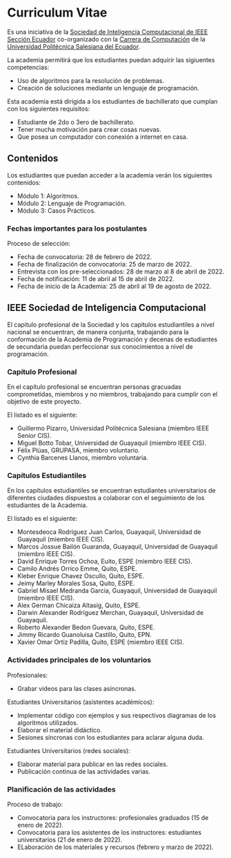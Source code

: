 # Curriculum Vitae

Es una iniciativa de la [Sociedad de Inteligencia Computacional de IEEE Sección Ecuador](https://www.facebook.com/IEEECISEcuador) co-organizado con la [Carrera de Computación](https://www.facebook.com/ComputacionUPSGYE) de la [Universidad Politécnica Salesiana del Ecuador](https://www.ups.edu.ec/).

La academia permitirá que los estudiantes puedan adquirir las sigiuentes competencias:

- Uso de algoritmos para la resolución de problemas.
- Creación de soluciones mediante un lenguaje de programación.

Esta academia está dirigida a los estudiantes de bachillerato que cumplan con los siguientes requisitos:

- Estudiante de 2do o 3ero de bachillerato.
- Tener mucha motivación para crear cosas nuevas.
- Que posea un computador con conexión a internet en casa.

## Contenidos

Los estudiantes que puedan acceder a la academia verán los siguientes contenidos:

- Módulo 1: Algoritmos.
- Módulo 2: Lenguaje de Programación.
- Módulo 3: Casos Prácticos. 

### Fechas importantes para los postulantes

Proceso de selección: 

- Fecha de convocatoria: 28 de febrero de 2022.
- Fecha de finalización de convocatoria: 25 de marzo de 2022.
- Entrevista con los pre-seleccionados: 28 de marzo al 8 de abril de 2022.
- Fecha de notificación: 11 de abril al 15 de abril de 2022.
- Fecha de inicio de la Academia: 25 de abril al 19 de agosto de 2022.

## IEEE Sociedad de Inteligencia Computacional

El capitulo profesional de la Sociedad y los capítulos estudiantiles a nivel nacional se encuentran, de manera conjunta, trabajando para la conformación de la Academia de Programación y decenas de estudiantes de secundaria puedan perfeccionar sus conocimientos a nivel de programación.

### Capítulo Profesional

En el capítulo profesional se encuentran personas gracuadas comprometidas, miembros y no miembros, trabajando para cumplir con el objetivo de este proyecto.

El listado es el siguiente:

- Guillermo Pizarro, Universidad Politécnica Salesiana (miembro IEEE Senior CIS).
- Miguel Botto Tobar, Universidad de Guayaquil (miembro IEEE CIS).
- Félix Plúas, GRUPASA, miembro voluntario.
- Cynthia Barcenes Llanos, miembro voluntaria. 

### Capítulos Estudiantiles

En los capítulos estudiantiles se encuentran estudiantes universitarios de diferentes ciudades dispuestos a colaborar con el seguimiento de los estudiantes de la Academia.

El listado es el siguiente:

- Montesdeoca Rodríguez Juan Carlos, Guayaquil, Universidad de Guayaquil (miembro IEEE CIS).
- Marcos Jossue Bailón Guaranda, Guayaquil, Universidad de Guayaquil (miembro IEEE CIS).
- David Enrique Torres Ochoa, Euito, ESPE (miembro IEEE CIS).
- Camilo Andrés Orrico Emme, Quito, ESPE.
- Kleber Enrique Chavez Oscullo, Quito, ESPE.
- Jeimy Marley Morales Sosa, Quito, ESPE.
- Gabriel Misael Medranda Garcia, Guayaquil, Universidad de Guayaquil (miembro IEEE CIS).
- Alex German Chicaiza Altasig, Quito, ESPE.
- Darwin Alexander Rodríguez Merchan, Guayaquil, Universidad de Guayaquil.
- Roberto Alexander Bedon Guevara, Quito, ESPE.
- Jimmy Ricardo Guanoluisa Castillo, Quito, EPN.
- Xavier Omar Ortiz Padilla, Quito, ESPE (miembro IEEE CIS). 

### Actividades principales de los voluntarios

Profesionales:
- Grabar videos para las clases asíncronas.

Estudiantes Universitarios (asistentes académicos):
- Implementar código con ejemplos y sus respectivos diagramas de los algoritmos utilizados.
- Elaborar el material didáctico.
- Sesiones síncronas con los estudiantes para aclarar alguna duda.

Estudiantes Universitarios (redes sociales):
- Elaborar material para publicar en las redes sociales.
- Publicación continua de las actividades varias.

### Planificación de las actividades

Proceso de trabajo:

- Convocatoria para los instructores: profesionales graduados (15 de enero de 2022).
- Convocatoria para los asistentes de los instructores: estudiantes universitarios (21 de enero de 2022).
- ELaboración de los materiales y recursos (febrero y marzo de 2022).

